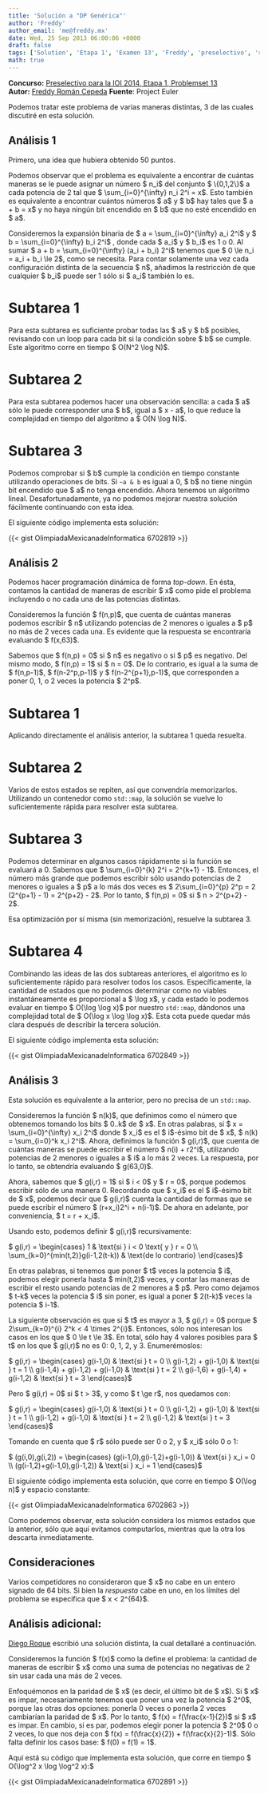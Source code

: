 ```yaml
---
title: 'Solución a "DP Genérica"'
author: 'Freddy'
author_email: 'me@freddy.mx'
date: Wed, 25 Sep 2013 06:00:06 +0000
draft: false
tags: ['Solution', 'Etapa 1', 'Examen 13', 'Freddy', 'preselectivo', 'solución', 'Soluciones Preselectivo 2014']
math: true
---
```


**Concurso:** [Preselectivo para la IOI 2014, Etapa 1, Problemset 13](https://omegaup.com/arena/IOI2014E1P13#problems/DP-Generica) **Autor:** [Freddy Román Cepeda](http://freddy.mx/) **Fuente**: Project Euler

Podemos tratar este problema de varias maneras distintas, 3 de las cuales discutiré en esta solución.

Análisis 1
----------

Primero, una idea que hubiera obtenido 50 puntos.

Podemos observar que el problema es equivalente a encontrar de cuántas maneras se le puede asignar un número $ n\_i$ del conjunto $ \\{0,1,2\\}$ a cada potencia de 2 tal que $ \\sum\_{i=0}^{\\infty} n\_i 2^i = x$. Esto también es equivalente a encontrar cuántos números $ a$ y $ b$ hay tales que $ a + b = x$ y no haya ningún bit encendido en $ b$ que no esté encendido en $ a$.

Consideremos la expansión binaria de $ a = \\sum\_{i=0}^{\\infty} a\_i 2^i$ y $ b = \\sum\_{i=0}^{\\infty} b\_i 2^i$ , donde cada $ a\_i$ y $ b\_i$ es 1 o 0. Al sumar $ a + b = \\sum\_{i=0}^{\\infty} (a\_i + b\_i) 2^i$ tenemos que $ 0 \\le n\_i = a\_i + b\_i \\le 2$, como se necesita. Para contar solamente una vez cada configuración distinta de la secuencia $ n$, añadimos la restricción de que cualquier $ b\_i$ puede ser 1 sólo si $ a\_i$ también lo es.

Subtarea 1
==========

Para esta subtarea es suficiente probar todas las $ a$ y $ b$ posibles, revisando con un loop para cada bit si la condición sobre $ b$ se cumple. Este algoritmo corre en tiempo $ O(N^2 \\log N)$.

Subtarea 2
==========

Para esta subtarea podemos hacer una observación sencilla: a cada $ a$ sólo le puede corresponder una $ b$, igual a $ x - a$, lo que reduce la complejidad en tiempo del algoritmo a $ O(N \\log N)$.

Subtarea 3
==========

Podemos comprobar si $ b$ cumple la condición en tiempo constante utilizando operaciones de bits. Si `~a & b` es igual a 0, $ b$ no tiene ningún bit encendido que $ a$ no tenga encendido. Ahora tenemos un algoritmo lineal. Desafortunadamente, ya no podemos mejorar nuestra solución fácilmente continuando con esta idea.

El siguiente código implementa esta solución:

{{< gist OlimpiadaMexicanadeInformatica 6702819 >}}

Análisis 2
----------

Podemos hacer programación dinámica de forma _top-down_. En ésta, contamos la cantidad de maneras de escribir $ x$ como pide el problema incluyendo o no cada una de las potencias distintas.

Consideremos la función $ f(n,p)$, que cuenta de cuántas maneras podemos escribir $ n$ utilizando potencias de 2 menores o iguales a $ p$ no más de 2 veces cada una. Es evidente que la respuesta se encontraría evaluando $ f(x,63)$.

Sabemos que $ f(n,p) = 0$ si $ n$ es negativo o si $ p$ es negativo. Del mismo modo, $ f(n,p) = 1$ si $ n = 0$. De lo contrario, es igual a la suma de $ f(n,p-1)$, $ f(n-2^p,p-1)$ y $ f(n-2^{p+1},p-1)$, que corresponden a poner 0, 1, o 2 veces la potencia $ 2^p$.

Subtarea 1
==========

Aplicando directamente el análisis anterior, la subtarea 1 queda resuelta.

Subtarea 2
==========

Varios de estos estados se repiten, así que convendría memorizarlos. Utilizando un contenedor como `std::map`, la solución se vuelve lo suficientemente rápida para resolver esta subtarea.

Subtarea 3
==========

Podemos determinar en algunos casos rápidamente si la función se evaluará a 0. Sabemos que $ \\sum\_{i=0}^{k} 2^i = 2^{k+1} - 1$. Entonces, el número más grande que podemos escribir sólo usando potencias de 2 menores o iguales a $ p$ a lo más dos veces es $ 2\\sum\_{i=0}^{p} 2^p = 2 (2^{p+1} - 1) = 2^{p+2} - 2$. Por lo tanto, $ f(n,p) = 0$ si $ n > 2^{p+2} - 2$.

Esa optimización por sí misma (sin memorización), resuelve la subtarea 3.

Subtarea 4
==========

Combinando las ideas de las dos subtareas anteriores, el algoritmo es lo suficientemente rápido para resolver todos los casos. Específicamente, la cantidad de estados que no podemos determinar como no viables instantáneamente es proporcional a $ \\log x$, y cada estado lo podemos evaluar en tiempo $ O(\\log \\log x)$ por nuestro `std::map`, dándonos una complejidad total de $ O(\\log x \\log \\log x)$. Esta cota puede quedar más clara después de describir la tercera solución.

El siguiente código implementa esta solución:

{{< gist OlimpiadaMexicanadeInformatica 6702849 >}}

Análisis 3
----------

Esta solución es equivalente a la anterior, pero no precisa de un `std::map`.

Consideremos la función $ n(k)$, que definimos como el número que obtenemos tomando los bits $ 0..k$ de $ x$. En otras palabras, si $ x = \\sum\_{i=0}^{\\infty} x\_i 2^i$ donde $ x\_i$ es el $ i$-ésimo bit de $ x$, $ n(k) = \\sum\_{i=0}^k x\_i 2^i$. Ahora, definimos la función $ g(i,r)$, que cuenta de cuántas maneras se puede escribir el número $ n(i) + r2^i$, utilizando potencias de 2 menores o iguales a $ i$ a lo más 2 veces. La respuesta, por lo tanto, se obtendría evaluando $ g(63,0)$.

Ahora, sabemos que $ g(i,r) = 1$ si $ i < 0$ y $ r = 0$, porque podemos escribir sólo de una manera 0. Recordando que $ x\_i$ es el $ i$-ésimo bit de $ x$, podemos decir que $ g(i,r)$ cuenta la cantidad de formas que se puede escribir el número $ (r+x\_i)2^i + n(i-1)$. De ahora en adelante, por conveniencia, $ t = r + x\_i$.

Usando esto, podemos definir $ g(i,r)$ recursivamente:

$ g(i,r) = \\begin{cases} 1 & \\text{si } i < 0 \\text{ y } r = 0 \\\\ \\sum\_{k=0}^{min(t,2)}g(i-1,2(t-k)) & \\text{de lo contrario} \\end{cases}$

En otras palabras, si tenemos que poner $ t$ veces la potencia $ i$, podemos elegir ponerla hasta $ min(t,2)$ veces, y contar las maneras de escribir el resto usando potencias de 2 menores a $ p$. Pero como dejamos $ t-k$ veces la potencia $ i$ sin poner, es igual a poner $ 2(t-k)$ veces la potencia $ i-1$.

La siguiente observación es que si $ t$ es mayor a 3, $ g(i,r) = 0$ porque $ 2\\sum\_{k=0}^{i} 2^k < 4 \\times 2^{i}$. Entonces, sólo nos interesan los casos en los que $ 0 \\le t \\le 3$. En total, sólo hay 4 valores posibles para $ t$ en los que $ g(i,r)$ no es 0: 0, 1, 2, y 3. Enumerémoslos:

$ g(i,r) = \\begin{cases} g(i-1,0) & \\text{si } t = 0 \\\\ g(i-1,2) + g(i-1,0) & \\text{si } t = 1 \\\\ g(i-1,4) + g(i-1,2) + g(i-1,0) & \\text{si } t = 2 \\\\ g(i-1,6) + g(i-1,4) + g(i-1,2) & \\text{si } t = 3 \\end{cases}$

Pero $ g(i,r) = 0$ si $ t > 3$, y como $ t \\ge r$, nos quedamos con:

$ g(i,r) = \\begin{cases} g(i-1,0) & \\text{si } t = 0 \\\\ g(i-1,2) + g(i-1,0) & \\text{si } t = 1 \\\\ g(i-1,2) + g(i-1,0) & \\text{si } t = 2 \\\\ g(i-1,2) & \\text{si } t = 3 \\end{cases}$

Tomando en cuenta que $ r$ sólo puede ser 0 o 2, y $ x\_i$ sólo 0 o 1:

$ (g(i,0),g(i,2)) = \\begin{cases} (g(i-1,0),g(i-1,2)+g(i-1,0)) & \\text{si } x\_i = 0 \\\\ (g(i-1,2)+g(i-1,0),g(i-1,2)) & \\text{si } x\_i = 1 \\end{cases}$

El siguiente código implementa esta solución, que corre en tiempo $ O(\\log n)$ y espacio constante:

{{< gist OlimpiadaMexicanadeInformatica 6702863 >}}

Como podemos observar, esta solución considera los mismos estados que la anterior, sólo que aquí evitamos computarlos, mientras que la otra los descarta inmediatamente.

Consideraciones
---------------

Varios competidores no consideraron que $ x$ no cabe en un entero signado de 64 bits. Si bien la _respuesta_ cabe en uno, en los límites del problema se especifica que $ x < 2^{64}$.

Análisis adicional:
-------------------

[Diego Roque](https://omegaup.com/profile/DiegoRoque) escribió una solución distinta, la cual detallaré a continuación.

Consideremos la función $ f(x)$ como la define el problema: la cantidad de maneras de escribir $ x$ como una suma de potencias no negativas de 2 sin usar cada una más de 2 veces.

Enfoquémonos en la paridad de $ x$ (es decir, el último bit de $ x$). Si $ x$ es impar, necesariamente tenemos que poner una vez la potencia $ 2^0$, porque las otras dos opciones: ponerla 0 veces o ponerla 2 veces cambiarían la paridad de $ x$. Por lo tanto, $ f(x) = f(\\frac{x-1}{2})$ si $ x$ es impar. En cambio, si es par, podemos elegir poner la potencia $ 2^0$ 0 o 2 veces, lo que nos deja con $ f(x) = f(\\frac{x}{2}) + f(\\frac{x}{2}-1)$. Sólo falta definir los casos base: $ f(0) = f(1) = 1$.

Aquí está su código que implementa esta solución, que corre en tiempo $ O(\\log^2 x \\log \\log^2 x):$

{{< gist OlimpiadaMexicanadeInformatica 6702891 >}}